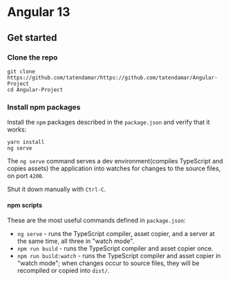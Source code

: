 # Angular 13

## Get started

### Clone the repo

```shell
git clone https://github.com/tatendamar/https://github.com/tatendamar/Angular-Project
cd Angular-Project
```

### Install npm packages

Install the `npm` packages described in the `package.json` and verify that it works:

```shell
yarn install
ng serve
```

The `ng serve` command serves a dev environment(compiles TypeScript and copies assets) the application into watches for changes to the source files, on port `4200`.

Shut it down manually with `Ctrl-C`.

#### npm scripts

These are the most useful commands defined in `package.json`:

- `ng serve` - runs the TypeScript compiler, asset copier, and a server at the same time, all three in "watch mode".
- `npm run build` - runs the TypeScript compiler and asset copier once.
- `npm run build:watch` - runs the TypeScript compiler and asset copier in "watch mode"; when changes occur to source files, they will be recompiled or copied into `dist/`.
